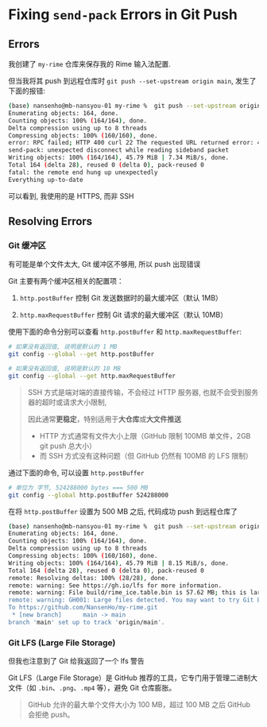 # Fixing `send-pack` Errors in Git Push

## Errors

我创建了 `my-rime` 仓库来保存我的 Rime 输入法配置.

但当我将其 push 到远程仓库时 `git push --set-upstream origin main`, 发生了下面的报错:

```bash
(base) nansenho@mb-nansyou-01 my-rime %  git push --set-upstream origin main
Enumerating objects: 164, done.
Counting objects: 100% (164/164), done.
Delta compression using up to 8 threads
Compressing objects: 100% (160/160), done.
error: RPC failed; HTTP 400 curl 22 The requested URL returned error: 400
send-pack: unexpected disconnect while reading sideband packet
Writing objects: 100% (164/164), 45.79 MiB | 7.34 MiB/s, done.
Total 164 (delta 28), reused 0 (delta 0), pack-reused 0
fatal: the remote end hung up unexpectedly
Everything up-to-date
```

可以看到, 我使用的是 HTTPS, 而非 SSH

## Resolving Errors

### Git 缓冲区

有可能是单个文件太大, Git 缓冲区不够用, 所以 push 出现错误

Git 主要有两个缓冲区相关的配置项：

1. `http.postBuffer`
   控制 Git 发送数据时的最大缓冲区（默认 1MB）

2. `http.maxRequestBuffer`
   控制 Git 请求的最大缓冲区（默认 10MB）

使用下面的命令分别可以查看 `http.postBuffer` 和 `http.maxRequestBuffer`:

```bash
# 如果没有返回值, 说明是默认的 1 MB
git config --global --get http.postBuffer

# 如果没有返回值, 说明是默认的 10 MB
git config --global --get http.maxRequestBuffer
```

> SSH 方式是端对端的直接传输，不会经过 HTTP 服务器, 也就不会受到服务器的超时或请求大小限制,
>
> 因此通常**更稳定**，特别适用于**大仓库**或**大文件推送**
>
> - HTTP 方式通常有文件大小上限（GitHub 限制 100MB 单文件，2GB git push 总大小）
> - 而 SSH 方式没有这种问题（但 GitHub 仍然有 100MB 的 LFS 限制）

通过下面的命令, 可以设置 `http.postBuffer`

```bash
# 单位为 字节, 524288000 bytes === 500 MB
git config --global http.postBuffer 524288000
```

在将 `http.postBuffer` 设置为 500 MB 之后, 代码成功 push 到远程仓库了

```bash
(base) nansenho@mb-nansyou-01 my-rime %  git push --set-upstream origin main
Enumerating objects: 164, done.
Counting objects: 100% (164/164), done.
Delta compression using up to 8 threads
Compressing objects: 100% (160/160), done.
Writing objects: 100% (164/164), 45.79 MiB | 8.15 MiB/s, done.
Total 164 (delta 28), reused 0 (delta 0), pack-reused 0
remote: Resolving deltas: 100% (28/28), done.
remote: warning: See https://gh.io/lfs for more information.
remote: warning: File build/rime_ice.table.bin is 57.62 MB; this is larger than GitHub's recommended maximum file size of 50.00 MB
remote: warning: GH001: Large files detected. You may want to try Git Large File Storage - https://git-lfs.github.com.
To https://github.com/NansenHo/my-rime.git
 * [new branch]      main -> main
branch 'main' set up to track 'origin/main'.
```

### Git LFS (Large File Storage)

但我也注意到了 Git 给我返回了一个 lfs 警告

Git LFS（Large File Storage）是 GitHub 推荐的工具，它专门用于管理二进制大文件（如 `.bin`、`.png`、`.mp4` 等），避免 Git 仓库膨胀。

> GitHub 允许的最大单个文件大小为 100 MB，超过 100 MB 之后 GitHub 会拒绝 push。
